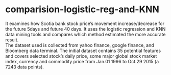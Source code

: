 # comparision-logistic-reg-and-KNN
It examines how Scotia bank stock price’s movement increase/decrease for the future 5days and future 40 days. It uses the logistic regression and KNN data mining tools and compares which method estimated the more accurate result.  
The dataset used is collected from yahoo finance, google finance, and Bloomberg data terminal. The initial dataset contains 35 potential features and covers selected stock’s daily price, some major global stock market index, currency and commodity price from Jan.01 1996 to Oct.29 2015 (a 7243 data points). 
